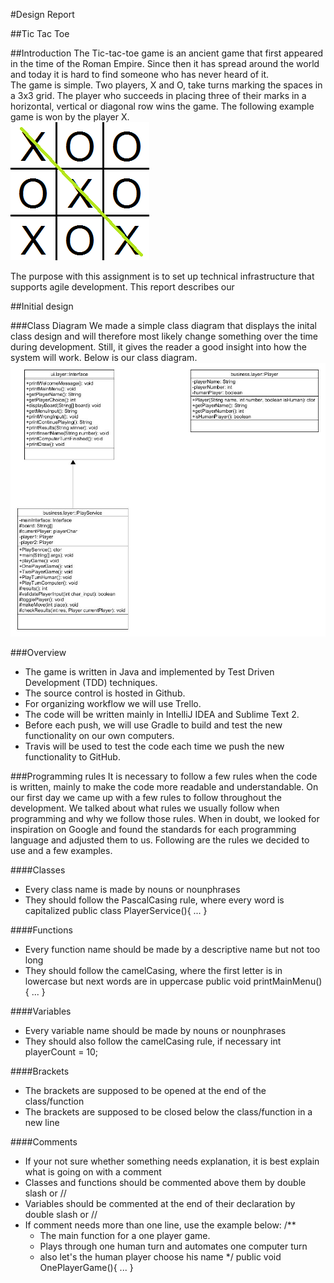 #Design Report

##Tic Tac Toe

##Introduction
The Tic-tac-toe game is an ancient game that first appeared in the time of the Roman Empire. Since then it has spread around the world and today it is hard to find someone 
who has never heard of it. <br />
The game is simple. Two players, X and O, take turns marking the spaces in a 3x3 grid. The player who succeeds in placing three of their marks in a horizontal, vertical or
diagonal row wins the game. The following example game is won by the player X.
<br />
![Tic-tac-toe example](/docs/mdfiles/X_wins.jpg)

The purpose with this assignment is to set up technical infrastructure that supports agile development. This report describes our 

##Initial design

###Class Diagram
We made a simple class diagram that displays the inital class design and will therefore most likely change something over the time during development. Still, it gives the reader 
a good insight into how the system will work. Below is our class diagram.
<br />
![Class diagram](/docs/mdfiles/ClassDiagram.jpg)

###Overview
 * The game is written in Java and implemented by Test Driven Development (TDD) techniques.
 * The source control is hosted in Github.
 * For organizing workflow we will use Trello.
 * The code will be written mainly in IntelliJ IDEA and Sublime Text 2. 
 * Before each push, we will use Gradle to build and test the new functionality on our own computers.
 * Travis will be used to test the code each time we push the new functionality to GitHub. 

###Programming rules
It is necessary to follow a few rules when the code is written, mainly to make the code more readable and understandable. On our first day we came up with a few rules to follow
throughout the development. We talked about what rules we usually follow when programming and why we follow those rules. When in doubt, we looked for inspiration on Google and
found the standards for each programming language and adjusted them to us.
Following are the rules we decided to use and a few examples.

####Classes
 * Every class name is made by nouns or nounphrases 
 * They should follow the PascalCasing rule, where every word is capitalized
    public class PlayerService(){
        ...
    }

####Functions
 * Every function name should be made by a descriptive name but not too long
 * They should follow the camelCasing, where the first letter is in lowercase but next words are in uppercase
    public void printMainMenu(){
        ...
    }

####Variables
 * Every variable name should be made by nouns or nounphrases
 * They should also follow the camelCasing rule, if necessary
    int playerCount = 10;

####Brackets
 * The brackets are supposed to be opened at the end of the class/function
 * The brackets are supposed to be closed below the class/function in a new line

####Comments
 * If your not sure whether something needs explanation, it is best explain what is going on with a comment
 * Classes and functions should be commented above them by double slash or //
 * Variables should be commented at the end of their declaration by double slash or //
 * If comment needs more than one line, use the example below:
    /**
     * The main function for a one player game.
     * Plays through one human turn and automates one computer turn
     * also let's the human player choose his name
     */
    public void OnePlayerGame(){
        ...
    }
